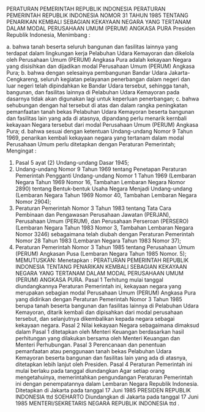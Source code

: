  PERATURAN PEMERINTAH REPUBLIK INDONESIA PERATURAN PEMERINTAH REPUBLIK INDONESIA NOMOR 31 TAHUN 1985 TENTANG PENARIKAN KEMBALI SEBAGIAN KEKAYAAN NEGARA YANG TERTANAM DALAM MODAL PERUSAHAAN UMUM (PERUM) ANGKASA PURA Presiden Republik Indonesia,
Menimbang :

a. bahwa tanah beserta seluruh bangunan dan fasilitas lainnya yang terdapat dalam lingkungan kerja Pelabuhan Udara Kemayoran dan dikelola oleh Perusahaan Umum (PERUM) Angkasa Pura adalah kekayaan Negara yang disisihkan dan dijadikan modal Perusahaan Umum (PERUM) Angkasa Pura;
b. bahwa dengan selesainya pembangunan Bandar Udara Jakarta- Cengkareng, seluruh kegiatan pelayanan penerbangan dalam negeri dan luar negeri telah dipindahkan ke Bandar Udara tersebut, sehingga tanah, bangunan, dan fasilitas lainnya di Pelabuhan Udara Kemayoran pada dasarnya tidak akan digunakan lagi untuk keperluan penerbangan;
c. bahwa sehubungan dengan hal tersebut di atas dan dalam rangka peningkatan pemanfaatan tanah bekas Pelabuhan Udara Kemayoran beserta bangunan dan fasilitas lain yang ada di atasnya, dipandang perlu menarik kernbali kekayaan Negara tersebut dari modal Perusahaan Umum (PERUM) Angkasa Pura;
d. bahwa sesuai dengan ketentuan Undang-undang Nomor 9 Tahun 1969, penarikan kembali kekayaan negara yang tertanam dalam modal Perusahaan Umum perlu ditetapkan dengan Peraturan Pemerintah;
Mengingat :

1. Pasal 5 ayat (2) Undang-undang Dasar 1945;
2. Undang-undang Nomor 9 Tahun 1969 tentang Penetapan Peraturan Pemerintah Pengganti Undang-undang Nomor 1 Tahun 1969 (Lembaran Negara Tahun 1969 Nomor 16, Tambahan Lembaran Negara Nomor 2890) tentang Bentuk-bentuk Usaha Negara Menjadi Undang-undang (Lembaran Negara Tahun 1969 Nomor 40, Tambahan Lembaran Negara Nomor 2904);
3. Peraturan Pemerintah Nomor 3 Tahun 1983 tentang Tata Cara Pembinaan dan Pengawasan Perusahaan Jawatan (PERJAN), Perusahaan Umum (PERUM), dan Perusahaan Perseroan (PERSERO) (Lembaran Negara Tahun 1983 Nomor 3, Tambahan Lembaran Negara Nomor 3246) sebagaimana telah diubah dengan Peraturan Pemerintah Nomor 28 Tahun 1983 (Lembaran Negara Tahun 1983 Nomor 37);
4. Peraturan Pemerintah Nomor 3 Tahun 1985 tentang Perusahaan Umum (PERUM) Angkasan Pusa (Lembaran Negara Tahun 1985 Nomor. 5);
MEMUTUSKAN:
 Menetapkan : PERATURAN PEMERINTAH REPUBLIK INDONESIA TENTANG PENARIKAN KEMBALI SEBAGIAN KEKAYAAN NEGARA YANG TERTANAM DALAM MODAL PERUSAHAAN UMUM (PERUM) ANGKASA PURA.
Pasal 1
Terhitung mulai tanggal diundangkannya Peraturan Pemerintah ini, kekayaan negara yang merupakan sebagian modal Perusahaan Umum (PERUM) Angkasa Pura yang didirikan dengan Peraturan Pemerintah Nomor 3 Tahun 1985 berupa tanah beserta bangunan dan fasilitas lainnya di Pelabuhan Udara Kemayoran, ditarik kembali dan dipisahkan dari modal perusahaan tersebut, dan selanjutnya dikembalikan kepada negara sebagai kekayaan negara.
Pasal 2
Nilai kekayaan Negara sebagaimana dimaksud dalam Pasal 1 ditetapkan oleh Menteri Keuangan berdasarkan hasil perhitungan yang dilakukan bersama oleh Menteri Keuangan dan Menteri Perhubungan.
Pasal 3
Perencanaan dan penentuan pemanfaatan atau penggunaan tanah bekas Pelabuhan Udara Kemayoran beserta bangunan dan fasilitas lain yang ada di atasnya, ditetapkan lebih lanjut oleh Presiden.
Pasal 4
Peraturan Pemerintah ini mulai berlaku pada tanggal diundangkan Agar setiap orang mengetahuinya, memerintahkan pengundangan Peraturan Pemerintah ini dengan penempatannya dalam Lembaran Negara Republik Indonesia. Ditetapkan di Jakarta pada tanggal 17 Juni 1985 PRESIDEN REPUBLIK INDONESIA ttd SOEHARTO Diundangkan di Jakarta pada tanggal 17 Juni 1985 MENTERI/SEKRETARIS NEGARA REPUBLIK INDONESIA ttd .